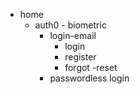 - home
    - auth0 - biometric
        - login-email
            - login
            - register
            - forgot
            -reset
        - passwordless login
